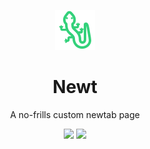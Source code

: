 <p align="center">
    <img src="./public/favicon.svg" height="64">
</p>
<h1 align="center">Newt</h1>

<p align="center">A no-frills custom newtab page</p>

<p align="center">
    <img src="https://github.com/arithefirst/newt/actions/workflows/prettier.yml/badge.svg" href="https://github.com/arithefirst/newt/actions/workflows/prettier.yml">
    <img src="https://github.com/arithefirst/newt/actions/workflows/eslint.yml/badge.svg" href="https://github.com/arithefirst/newt/actions/workflows/eslint.yml">
</p>
